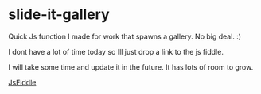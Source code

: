 # slide-it-gallery
Quick Js function I made for work that spawns a gallery. No big deal. :)

I dont have a lot of time today so Ill just drop a link to the js fiddle.

I will take some time and update it in the future. It has lots of room to grow.

[JsFiddle](https://jsfiddle.net/x_sus/9ugcot8e/1/)
